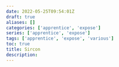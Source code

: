 ```yaml
---
date: 2022-05-25T09:54:01Z
draft: true
aliases: []
categories: ['apprentice', 'expose']
series: ['apprentice', 'expose']
tags: ['apprentice', 'expose', 'various']
toc: true
title: Sircon
description: 
---
```

